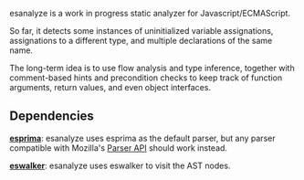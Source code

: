 esanalyze is a work in progress static analyzer for Javascript/ECMAScript.

So far, it detects some instances of uninitialized variable assignations,
assignations to a different type, and multiple declarations of the same name.

The long-term idea is to use flow analysis and type inference, together with
comment-based hints and precondition checks to keep track of function arguments,
return values, and even object interfaces.

Dependencies
------------

**[esprima](http://esprima.org/)**: esanalyze uses esprima as the default
parser, but any parser compatible with Mozilla's
[Parser API](https://developer.mozilla.org/en/SpiderMonkey/Parser_API) should
work instead.

**[eswalker](https://github.com/gigaherz/eswalker)**: esanalyze uses eswalker
to visit the AST nodes.
